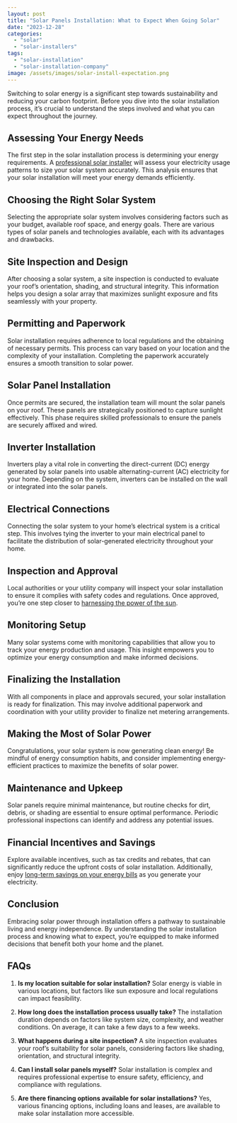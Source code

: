 ```yaml
---
layout: post
title: "Solar Panels Installation: What to Expect When Going Solar"
date: "2023-12-28"
categories: 
  - "solar"
  - "solar-installers"
tags: 
  - "solar-installation"
  - "solar-installation-company"
image: /assets/images/solar-install-expectation.png
---
```


Switching to solar energy is a significant step towards sustainability and reducing your carbon footprint. Before you dive into the solar installation process, it’s crucial to understand the steps involved and what you can expect throughout the journey.

## Assessing Your Energy Needs

The first step in the solar installation process is determining your energy requirements. A [professional solar installer](/) will assess your electricity usage patterns to size your solar system accurately. This analysis ensures that your solar installation will meet your energy demands efficiently.

## Choosing the Right Solar System

Selecting the appropriate solar system involves considering factors such as your budget, available roof space, and energy goals. There are various types of solar panels and technologies available, each with its advantages and drawbacks.

## Site Inspection and Design

After choosing a solar system, a site inspection is conducted to evaluate your roof’s orientation, shading, and structural integrity. This information helps you design a solar array that maximizes sunlight exposure and fits seamlessly with your property.

## Permitting and Paperwork

Solar installation requires adherence to local regulations and the obtaining of necessary permits. This process can vary based on your location and the complexity of your installation. Completing the paperwork accurately ensures a smooth transition to solar power.

## Solar Panel Installation

Once permits are secured, the installation team will mount the solar panels on your roof. These panels are strategically positioned to capture sunlight effectively. This phase requires skilled professionals to ensure the panels are securely affixed and wired.

## Inverter Installation

Inverters play a vital role in converting the direct-current (DC) energy generated by solar panels into usable alternating-current (AC) electricity for your home. Depending on the system, inverters can be installed on the wall or integrated into the solar panels.

## Electrical Connections

Connecting the solar system to your home’s electrical system is a critical step. This involves tying the inverter to your main electrical panel to facilitate the distribution of solar-generated electricity throughout your home.

## Inspection and Approval

Local authorities or your utility company will inspect your solar installation to ensure it complies with safety codes and regulations. Once approved, you’re one step closer to [harnessing the power of the sun](/harnessing-the-power-of-ground-mounted-solar-panels/).

## Monitoring Setup

Many solar systems come with monitoring capabilities that allow you to track your energy production and usage. This insight empowers you to optimize your energy consumption and make informed decisions.

## Finalizing the Installation

With all components in place and approvals secured, your solar installation is ready for finalization. This may involve additional paperwork and coordination with your utility provider to finalize net metering arrangements.

## Making the Most of Solar Power

Congratulations, your solar system is now generating clean energy! Be mindful of energy consumption habits, and consider implementing energy-efficient practices to maximize the benefits of solar power.

## Maintenance and Upkeep

Solar panels require minimal maintenance, but routine checks for dirt, debris, or shading are essential to ensure optimal performance. Periodic professional inspections can identify and address any potential issues.

## Financial Incentives and Savings

Explore available incentives, such as tax credits and rebates, that can significantly reduce the upfront costs of solar installation. Additionally, enjoy [long-term savings on your energy bills](/long-term-savings-with-solar-power/) as you generate your electricity.

## Conclusion

Embracing solar power through installation offers a pathway to sustainable living and energy independence. By understanding the solar installation process and knowing what to expect, you’re equipped to make informed decisions that benefit both your home and the planet.

## FAQs

1. **Is my location suitable for solar installation?** Solar energy is viable in various locations, but factors like sun exposure and local regulations can impact feasibility.

3. **How long does the installation process usually take?** The installation duration depends on factors like system size, complexity, and weather conditions. On average, it can take a few days to a few weeks.

5. **What happens during a site inspection?** A site inspection evaluates your roof’s suitability for solar panels, considering factors like shading, orientation, and structural integrity.

7. **Can I install solar panels myself?** Solar installation is complex and requires professional expertise to ensure safety, efficiency, and compliance with regulations.

9. **Are there financing options available for solar installations?** Yes, various financing options, including loans and leases, are available to make solar installation more accessible.
